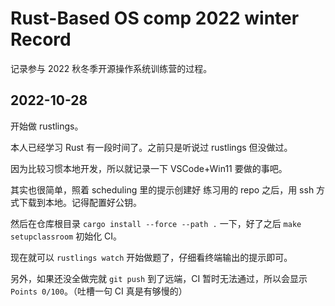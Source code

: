 # Rust-Based OS comp 2022 winter Record

记录参与 2022 秋冬季开源操作系统训练营的过程。

## 2022-10-28

开始做 rustlings。

本人已经学习 Rust 有一段时间了。之前只是听说过 rustlings 但没做过。

因为比较习惯本地开发，所以就记录一下 VSCode+Win11 要做的事吧。

其实也很简单，照着 scheduling 里的提示创建好 练习用的 repo 之后，用 ssh 方式下载到本地。记得配置好公钥。

然后在仓库根目录 `cargo install --force --path .` 一下，好了之后 `make setupclassroom` 初始化 CI。

现在就可以 `rustlings watch` 开始做题了，仔细看终端输出的提示即可。

另外，如果还没全做完就 `git push` 到了远端，CI 暂时无法通过，所以会显示 `Points 0/100`。（吐槽一句 CI 真是有够慢的）





